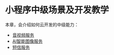 # 小程序中级场景及开发教学

本章，会介绍如何云开发的中级能力：

- [音视频服务](https://github.com/TencentCloudBase/mp-book/blob/master/medium-tutorial/%E9%9F%B3%E8%A7%86%E9%A2%91%E5%A2%9E%E5%80%BC%E6%9C%8D%E5%8A%A1.md)
- [AI智能图像服务](https://github.com/TencentCloudBase/mp-book/blob/master/medium-tutorial/AI%E6%99%BA%E8%83%BD%E5%9B%BE%E8%B1%A1%E5%A2%9E%E5%80%BC%E6%9C%8D%E5%8A%A1.md)
- [短信服务](sms.md)
